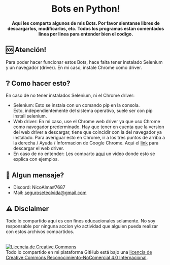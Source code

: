 <h1 align="center">
  Bots en Python!
</h1>

<h4 align="center">
  Aqui les comparto algunos de mis Bots. Por favor sientanse libres de descargarlos, modificarlos, etc.
  Todos los programas estan comentados linea por linea para entender bien el codigo.
</h4>

## 🆘 Atención!
Para poder hacer funcionar estos Bots, hace falta tener instalado Selenium y un navegador (driver).
En mi caso, instale Chrome como driver.

## ❔ Como hacer esto?
En caso de no tener instalados Selenium, ni el Chrome driver:

* Selenium: Esto se instala con un comando pip en la consola. <br>
    Esto, independientemente del sistema operativo, suele ser con pip install selenium.
* Web driver: En mi caso, use el Chrome web driver ya que uso Chrome como navegador prederminado.
    Hay que tener en cuenta que la version del web driver a descargar, tiene que coincidir con la del navegador ya instalado. Para averiguar esto en Chrome, ir a los tres puntos de arriba a la derecha / Ayuda / Informacion de Google Chrome. Aqui el [link](https://sites.google.com/chromium.org/driver/) para descargar el web driver.
* En caso de no entender: Les comparto [aqui](https://www.youtube.com/watch?v=Xjv1sY630Uc) un video donde esto se       explica con ejemplos.

## 💌 Algun mensaje?
* Discord: NicoAlma#7687
* Mail: seguroseteolvida@gmail.com

## ⚠️ Disclaimer
Todo lo compartido aqui es con fines educacionales solamente. No soy responsable por ninguna accion y/o actividad que alguien pueda realizar con estos archivos compartidos.
<br>
<br>

<a rel="license" href="http://creativecommons.org/licenses/by-nc/4.0/"><img alt="Licencia de Creative Commons" style="border-width:0" src="https://i.creativecommons.org/l/by-nc/4.0/88x31.png" /></a><br />Todo lo compartido en mi plataforma GitHub está bajo una <a rel="license" href="http://creativecommons.org/licenses/by-nc/4.0/">licencia de Creative Commons Reconocimiento-NoComercial 4.0 Internacional</a>.